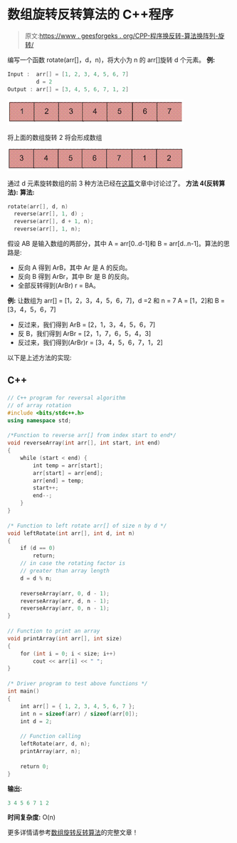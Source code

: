 # 数组旋转反转算法的 C++程序

> 原文:[https://www . geesforgeks . org/CPP-程序换反转-算法换阵列-旋转/](https://www.geeksforgeeks.org/cpp-program-for-reversal-algorithm-for-array-rotation/)

编写一个函数 rotate(arr[]，d，n)，将大小为 n 的 arr[]旋转 d 个元素。
**例:**

```cpp
Input :  arr[] = [1, 2, 3, 4, 5, 6, 7]
         d = 2
Output : arr[] = [3, 4, 5, 6, 7, 1, 2] 
```

![Array](img/ba17844d7fa31a1b00169a41fc3bc3d3.png)

将上面的数组旋转 2 将会形成数组

![ArrayRotation1](img/a0ca29059e52fd48e525698f91766984.png)

通过 d 元素旋转数组的前 3 种方法已经在[这篇](https://www.geeksforgeeks.org/array-rotation/)文章中讨论过了。
**方法 4(反转算法):**
**算法:**

```cpp
rotate(arr[], d, n)
  reverse(arr[], 1, d) ;
  reverse(arr[], d + 1, n);
  reverse(arr[], 1, n);
```

假设 AB 是输入数组的两部分，其中 A = arr[0..d-1]和 B = arr[d..n-1]。算法的思路是:

*   反向 A 得到 ArB，其中 Ar 是 A 的反向。
*   反向 B 得到 ArBr，其中 Br 是 B 的反向。
*   全部反转得到(ArBr) r = BA。

**例:**
让数组为 arr[] = [1，2，3，4，5，6，7]，d =2 和 n = 7
A = [1，2]和 B = [3，4，5，6，7]

*   反过来，我们得到 ArB = [2，1，3，4，5，6，7]
*   反 B，我们得到 ArBr = [2，1，7，6，5，4，3]
*   反过来，我们得到(ArBr)r = [3，4，5，6，7，1，2]

以下是上述方法的实现:

## C++

```cpp
// C++ program for reversal algorithm
// of array rotation
#include <bits/stdc++.h>
using namespace std;

/*Function to reverse arr[] from index start to end*/
void reverseArray(int arr[], int start, int end)
{
    while (start < end) {
        int temp = arr[start];
        arr[start] = arr[end];
        arr[end] = temp;
        start++;
        end--;
    }
}

/* Function to left rotate arr[] of size n by d */
void leftRotate(int arr[], int d, int n)
{
    if (d == 0)
        return;
    // in case the rotating factor is
    // greater than array length
    d = d % n;

    reverseArray(arr, 0, d - 1);
    reverseArray(arr, d, n - 1);
    reverseArray(arr, 0, n - 1);
}

// Function to print an array
void printArray(int arr[], int size)
{
    for (int i = 0; i < size; i++)
        cout << arr[i] << " ";
}

/* Driver program to test above functions */
int main()
{
    int arr[] = { 1, 2, 3, 4, 5, 6, 7 };
    int n = sizeof(arr) / sizeof(arr[0]);
    int d = 2;

    // Function calling
    leftRotate(arr, d, n);
    printArray(arr, n);

    return 0;
}
```

**输出:**

```cpp
3 4 5 6 7 1 2
```

**时间复杂度:** O(n)

更多详情请参考[数组旋转反转算法](https://www.geeksforgeeks.org/program-for-array-rotation-continued-reversal-algorithm/)的完整文章！